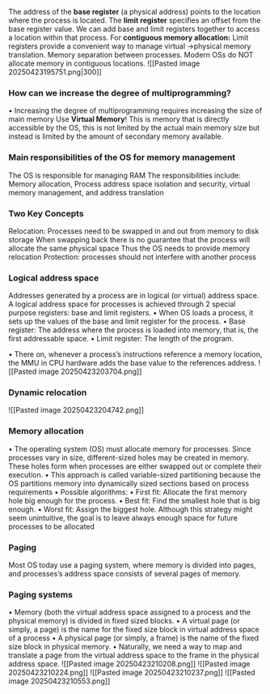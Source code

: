 The address of the **base register** (a physical address) points to the location where the process is located. 
The **limit register** specifies an offset from the base register value. We can add base and limit registers together to access a location within that process. 
For **contiguous memory allocation:** Limit registers provide a convenient way to manage virtual →physical memory translation. Memory separation between processes. 
Modern OSs do NOT allocate memory in contiguous locations.
![[Pasted image 20250423195751.png|300]]
### How can we increase the degree of multiprogramming?
• Increasing the degree of multiprogramming requires increasing the size of main memory
Use **Virtual Memory**!
This is memory that is directly accessible by the OS, this is not limited by the actual main memory size but instead is limited by the amount of secondary memory available.

### Main responsibilities of the OS for memory management
The OS is responsible for managing RAM
The responsibilities include: Memory allocation, Process address space isolation and security, virtual memory management, and address translation

### Two Key Concepts
Relocation:
	Processes need to be swapped in and out from memory to disk storage
	When swapping back there is no guarantee that the process will allocate the same physical space
	Thus the OS needs to provide memory relocation
Protection:
	processes should not interfere with another process

### Logical address space
Addresses generated by a process are in logical (or virtual) address space.
A logical address space for processes is achieved through 2 special purpose registers: base and limit registers.
• When OS loads a process, it sets up the values of the base and limit register for the process. 
• Base register: The address where the process is loaded into memory, that is, the first addressable space. 
• Limit register: The length of the program.

• There on, whenever a process’s instructions reference a memory location, the MMU in CPU hardware adds the base value to the references address.
![[Pasted image 20250423203704.png]]

### Dynamic relocation
![[Pasted image 20250423204742.png]]
### Memory allocation
• The operating system (OS) must allocate memory for processes. Since processes vary in size, different-sized holes may be created in memory. These holes form when processes are either swapped out or complete their execution. 
• This approach is called variable-sized partitioning because the OS partitions memory into dynamically sized sections based on process requirements
• Possible algorithms: 
	• First fit: Allocate the first memory hole big enough for the process. 
	• Best fit: Find the smallest hole that is big enough. 
	• Worst fit: Assign the biggest hole. Although this strategy might seem unintuitive, the goal is to leave always enough space for future processes to be allocated

### Paging
Most OS today use a paging system, where memory is divided into pages, and processes’s address space consists of several pages of memory.

### Paging systems
• Memory (both the virtual address space assigned to a process and the physical memory) is divided in fixed sized blocks. 
• A virtual page (or simply, a page) is the name for the fixed size block in virtual address space of a process 
• A physical page (or simply, a frame) is the name of the fixed size block in physical memory. 
• Naturally, we need a way to map and translate a page from the virtual address space to the frame in the physical address space.
![[Pasted image 20250423210208.png]]
![[Pasted image 20250423210224.png]]
![[Pasted image 20250423210237.png]]
![[Pasted image 20250423210553.png]]
